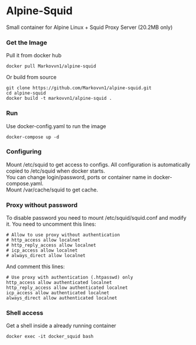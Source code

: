 # Alpine-Squid

Small container for Alpine Linux + Squid Proxy Server (20.2MB only)

### Get the Image

Pull it from docker hub
```
docker pull Markovvn1/alpine-squid
```

Or build from source
```
git clone https://github.com/Markovvn1/alpine-squid.git
cd alpine-squid
docker build -t markovvn1/alpine-squid .
```

### Run

Use docker-config.yaml to run the image
```
docker-compose up -d
```

### Configuring

Mount /etc/squid to get access to configs. All configuration is automatically copied to /etc/squid when docker starts. \
You can change login/password, ports or container name in docker-compose.yaml. \
Mount /var/cache/squid to get cache. 

### Proxy without password

To disable password you need to mount /etc/squid/squid.conf and modify it. You need to uncomment this lines:
```
# Allow to use proxy without authentication
# http_access allow localnet
# http_reply_access allow localnet
# icp_access allow localnet
# always_direct allow localnet
```

And comment this lines:
```
# Use proxy with authentication (.htpasswd) only
http_access allow authenticated localnet
http_reply_access allow authenticated localnet
icp_access allow authenticated localnet
always_direct allow authenticated localnet
```

### Shell access

Get a shell inside a already running container
```
docker exec -it docker_squid bash
```